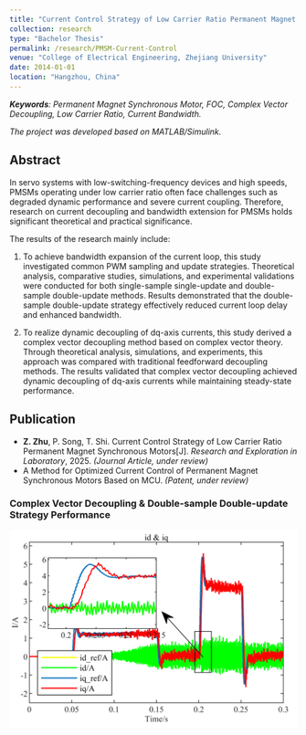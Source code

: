 ```yaml
---
title: "Current Control Strategy of Low Carrier Ratio Permanent Magnet Synchronous Motor Drive Systems"
collection: research
type: "Bachelor Thesis"
permalink: /research/PMSM-Current-Control
venue: "College of Electrical Engineering, Zhejiang University"
date: 2014-01-01
location: "Hangzhou, China"
---
```


***Keywords**: Permanent Magnet Synchronous Motor, FOC, Complex Vector Decoupling, Low Carrier Ratio, Current Bandwidth.*

*The project was developed based on MATLAB/Simulink.*

## Abstract
In servo systems with low-switching-frequency devices and high speeds, PMSMs operating under low carrier ratio often face challenges such as degraded dynamic performance and severe current coupling. Therefore, research on current decoupling and bandwidth extension for PMSMs holds significant theoretical and practical significance.

The results of the research mainly include:  

1. To achieve bandwidth expansion of the current loop, this study investigated common PWM sampling and update strategies. Theoretical analysis, comparative studies, simulations, and experimental validations were conducted for both single-sample single-update and double-sample double-update methods. Results demonstrated that the double-sample double-update strategy effectively reduced current loop delay and enhanced bandwidth.  

2. To realize dynamic decoupling of dq-axis currents, this study derived a complex vector decoupling method based on complex vector theory. Through theoretical analysis, simulations, and experiments, this approach was compared with traditional feedforward decoupling methods. The results validated that complex vector decoupling achieved dynamic decoupling of dq-axis currents while maintaining steady-state performance.

## Publication
* **Z. Zhu**, P. Song, T. Shi. Current Control Strategy of Low Carrier Ratio Permanent Magnet Synchronous Motors[J]. *Research and Exploration in Laboratory*, 2025. *(Journal Article, under review)*
* A Method for Optimized Current Control of Permanent Magnet Synchronous Motors Based on MCU. *(Patent, under review)*

### Complex Vector Decoupling & Double-sample Double-update Strategy Performance

<img src='/images/CV-dq-current.png'>



